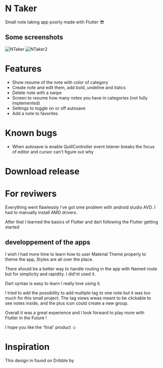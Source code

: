 # N Taker

Small note taking app poorly made with Flutter 😎

## Some screenshots

![NTaker](/screenshots/ntaker.gif)
![NTaker2](/screenshots/ntaker2.gif)

# Features

- Show resume of the note with color of category
- Create note and edit them, add bold, undeline and italics
- Delete note with a swipe
- Screen to resume how many notes you have in categories (not fully implemented)
- Settings to toggle on or off autosave
- Add a note to favorites

# Known bugs

- When autosave is enable QuillController event lstener breaks the focus of editor and cursor can't figure out why

# Download release

# For reviwers

Everything went flawlessly i've got ome problem with android studio AVD. I had to manually install AMD drivers.

After that I learned the basics of Flutter and dart following the Flutter getting started

## developpement of the apps

I wish I had more time to learn how to user Material Theme properly to theme the app, Styles are all over the place.

There should be a better way to handle routing in the app with Named route but for simplicity and rapidity. I did'nt used it.

Dart syntax is easy to learn I really love using it.

I tried to add the possibility to add multiple tag to one note but it was too much for this small project. The tag views wwas meant to be clickable to see notes inside, and the plus icon could create a new group.

Overall it was a great experience and I look forward to play more with Flutter in the Future !

I hope you like the 'final' product ☺

# Inspiration

This design in found on Dribble by
